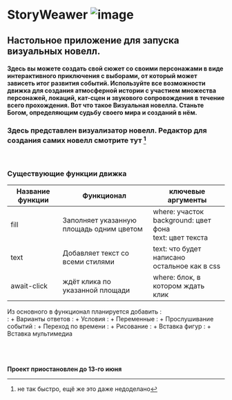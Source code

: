 # StoryWeawer ![image](https://github.com/MrRadm1r/StoryWeaver/assets/85049797/960602c0-27a1-4b2b-8535-df63f73c8d9e)

## Настольное приложение для запуска визуальных новелл.

#### Здесь вы можете создать свой сюжет со своими персонажами в виде интерактивного приключения с выборами, от который может зависеть итог развития событий. Используйте все возможности движка для создания атмосферной истории с участием множества персонажей, локаций, кат-сцен и звукового сопровождения в течение всего прохождения. Вот что такое Визуальная новелла. Станьте Богом, определяющим судьбу своего мира и созданий в нём.<br>

### Здесь представлен визуализатор новелл. Редактор для создания самих новелл смотрите тут [^1]

[^1]: не так быстро, ещё же это даже недоделано

<br>

### Существующие функции движка

Название функции | Функционал | ключевые аргументы
|-|-|-|
fill | Заполняет указанную площадь одним цветом | where: участок<br>background: цвет фона<br> text: цвет текста
text | Добавляет текст со всеми стилями | text: что будет написано<br>остальное как в css
await-click | ждёт клика по указанной площади | where: блок, в котором ждать клик

Из основного в функционал планируется добавить
 : <br>
 : + Варианты ответов
 : + Условия
 : + Переменные
 : + Прослушивание событий
 : + Переход по времени
 : + Рисование
 : + Вставка фигур
 : + Вставка мультимедиа

<br><br><br>
__Проект приостановлен до 13-го июня__